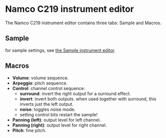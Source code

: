# Namco C219 instrument editor

The Namco C219 instrument editor contains three tabs: Sample and Macros.

## Sample

for sample settings, see [the Sample instrument editor](sample.md).

## Macros

- **Volume**: volume sequence.
- **Arpeggio**: pitch sequence.
- **Control**: channel control sequence:
  - **surround**: invert the right output for a surround effect.
  - **invert**: invert both outputs. when used together with surround, this inverts just the left output.
  - **noise**: toggles noise mode.
  - setting control bits restart the sample!
- **Panning (left)**: output level for left channel.
- **Panning (right)**: output level for right channel.
- **Pitch**: fine pitch.
